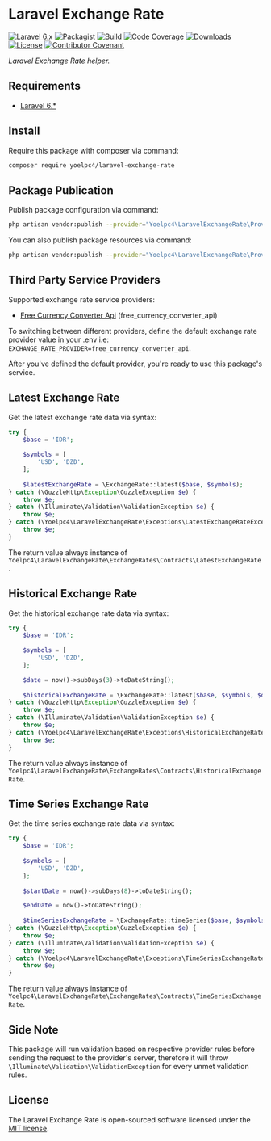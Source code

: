 # Laravel Exchange Rate

[![Laravel 6.x][ico-laravel]][link-laravel]
[![Packagist][ico-packagist]][link-packagist]
[![Build][ico-build]][link-build]
[![Code Coverage][ico-code-coverage]][link-code-coverage]
[![Downloads][ico-downloads]][link-downloads]
[![License][ico-license]][link-license]
[![Contributor Covenant][ico-code-of-conduct]][link-code-of-conduct]

_Laravel Exchange Rate helper._

## Requirements

- [Laravel 6.*](https://laravel.com)

## Install

Require this package with composer via command:

```bash
composer require yoelpc4/laravel-exchange-rate
```

## Package Publication

Publish package configuration via command:

```bash
php artisan vendor:publish --provider="Yoelpc4\LaravelExchangeRate\Providers\ExchangeRateServiceProvider" --tag=config
```

You can also publish package resources via command:

```bash
php artisan vendor:publish --provider="Yoelpc4\LaravelExchangeRate\Providers\ExchangeRateServiceProvider" --tag=resources
```

## Third Party Service Providers

Supported exchange rate service providers:
- [Free Currency Converter Api](https://free.currencyconverterapi.com/) (free_currency_converter_api)
 
To switching between different providers, define the default exchange rate provider value in your .env 
i.e: `EXCHANGE_RATE_PROVIDER=free_currency_converter_api`.

After you've defined the default provider, you're ready to use this package's service. 

## Latest Exchange Rate

Get the latest exchange rate data via syntax:

```php
try {
    $base = 'IDR';
    
    $symbols = [
        'USD', 'DZD',
    ];
    
    $latestExchangeRate = \ExchangeRate::latest($base, $symbols);
} catch (\GuzzleHttp\Exception\GuzzleException $e) {
    throw $e;
} catch (\Illuminate\Validation\ValidationException $e) {
    throw $e;
} catch (\Yoelpc4\LaravelExchangeRate\Exceptions\LatestExchangeRateException $e) {
    throw $e;
}
```

The return value always instance of `Yoelpc4\LaravelExchangeRate\ExchangeRates\Contracts\LatestExchangeRate`.

## Historical Exchange Rate

Get the historical exchange rate data via syntax:

```php
try {
    $base = 'IDR';
    
    $symbols = [
        'USD', 'DZD',
    ];

    $date = now()->subDays(3)->toDateString();
    
    $historicalExchangeRate = \ExchangeRate::latest($base, $symbols, $date);
} catch (\GuzzleHttp\Exception\GuzzleException $e) {
    throw $e;
} catch (\Illuminate\Validation\ValidationException $e) {
    throw $e;
} catch (\Yoelpc4\LaravelExchangeRate\Exceptions\HistoricalExchangeRateException $e) {
    throw $e;
}
```

The return value always instance of `Yoelpc4\LaravelExchangeRate\ExchangeRates\Contracts\HistoricalExchangeRate`.

## Time Series Exchange Rate

Get the time series exchange rate data via syntax:

```php
try {
    $base = 'IDR';
    
    $symbols = [
        'USD', 'DZD',
    ];
    
    $startDate = now()->subDays(8)->toDateString();

    $endDate = now()->toDateString();
    
    $timeSeriesExchangeRate = \ExchangeRate::timeSeries($base, $symbols, $startDate, $endDate);
} catch (\GuzzleHttp\Exception\GuzzleException $e) {
    throw $e;
} catch (\Illuminate\Validation\ValidationException $e) {
    throw $e;
} catch (\Yoelpc4\LaravelExchangeRate\Exceptions\TimeSeriesExchangeRateException $e) {
    throw $e;
}
```

The return value always instance of `Yoelpc4\LaravelExchangeRate\ExchangeRates\Contracts\TimeSeriesExchangeRate`.

## Side Note

This package will run validation based on respective provider rules before sending the request to the provider's server,
therefore it will throw `\Illuminate\Validation\ValidationException` for every unmet validation rules.

## License

The Laravel Exchange Rate is open-sourced software licensed under the [MIT license](http://opensource.org/licenses/MIT).

[ico-laravel]: https://img.shields.io/badge/Laravel-6.x-red.svg?style=flat-square
[ico-packagist]: https://img.shields.io/packagist/v/yoelpc4/laravel-exchange-rate.svg?style=flat-square
[ico-build]: https://img.shields.io/travis/com/yoelpc4/laravel-exchange-rate?style=flat-square
[ico-code-coverage]: https://img.shields.io/codecov/c/github/yoelpc4/laravel-exchange-rate?style=flat-square
[ico-downloads]: https://img.shields.io/packagist/dt/yoelpc4/laravel-exchange-rate.svg?style=flat-square
[ico-license]: https://img.shields.io/packagist/l/yoelpc4/laravel-exchange-rate.svg?style=flat-square
[ico-code-of-conduct]: https://img.shields.io/badge/Contributor%20Covenant-v1.4%20adopted-ff69b4.svg

[link-laravel]: https://laravel.com
[link-packagist]: https://packagist.org/packages/yoelpc4/laravel-exchange-rate
[link-build]: https://travis-ci.com/yoelpc4/laravel-exchange-rate
[link-code-coverage]: https://codecov.io/gh/yoelpc4/laravel-exchange-rate
[link-downloads]: https://packagist.org/packages/yoelpc4/laravel-exchange-rate
[link-license]: LICENSE.md
[link-code-of-conduct]: CODE_OF_CONDUCT.md
